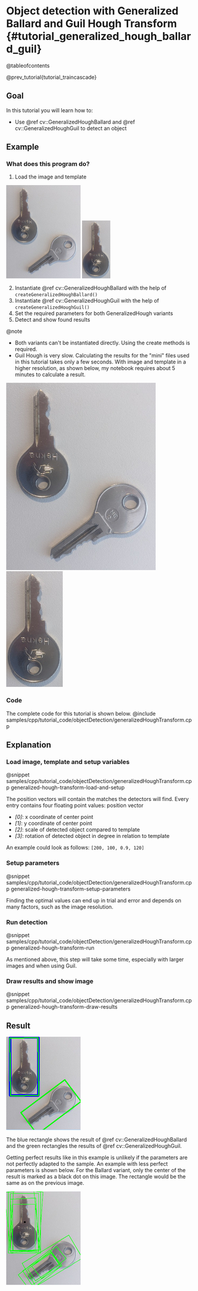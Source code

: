 Object detection with Generalized Ballard and Guil Hough Transform {#tutorial_generalized_hough_ballard_guil}
==================================================================

@tableofcontents

@prev_tutorial{tutorial_traincascade}

Goal
----

In this tutorial you will learn how to:

- Use @ref cv::GeneralizedHoughBallard and @ref cv::GeneralizedHoughGuil to detect an object

Example
-------

### What does this program do?

1. Load the image and template

![image](images/generalized_hough_mini_image.jpg)
![template](images/generalized_hough_mini_template.jpg)

2. Instantiate @ref cv::GeneralizedHoughBallard with the help of `createGeneralizedHoughBallard()`
3. Instantiate @ref cv::GeneralizedHoughGuil with the help of `createGeneralizedHoughGuil()`
4. Set the required parameters for both GeneralizedHough variants
5. Detect and show found results

@note
- Both variants can't be instantiated directly. Using the create methods is required.
- Guil Hough is very slow. Calculating the results for the "mini" files used in this tutorial
  takes only a few seconds. With image and template in a higher resolution, as shown below,
  my notebook requires about 5 minutes to calculate a result.

![image](images/generalized_hough_image.jpg)
![template](images/generalized_hough_template.jpg)

### Code

The complete code for this tutorial is shown below.
@include samples/cpp/tutorial_code/objectDetection/generalizedHoughTransform.cpp

Explanation
-----------

### Load image, template and setup variables

@snippet samples/cpp/tutorial_code/objectDetection/generalizedHoughTransform.cpp generalized-hough-transform-load-and-setup

The position vectors will contain the matches the detectors will find.
Every entry contains four floating point values:
position vector

- *[0]*: x coordinate of center point
- *[1]*: y coordinate of center point
- *[2]*: scale of detected object compared to template
- *[3]*: rotation of detected object in degree in relation to template

An example could look as follows: `[200, 100, 0.9, 120]`

### Setup parameters

@snippet samples/cpp/tutorial_code/objectDetection/generalizedHoughTransform.cpp generalized-hough-transform-setup-parameters

Finding the optimal values can end up in trial and error and depends on many factors, such as the image resolution.

### Run detection

@snippet samples/cpp/tutorial_code/objectDetection/generalizedHoughTransform.cpp generalized-hough-transform-run

As mentioned above, this step will take some time, especially with larger images and when using Guil.

### Draw results and show image

@snippet samples/cpp/tutorial_code/objectDetection/generalizedHoughTransform.cpp generalized-hough-transform-draw-results

Result
------

![result image](images/generalized_hough_result_img.jpg)

The blue rectangle shows the result of @ref cv::GeneralizedHoughBallard and the green rectangles the results of @ref
cv::GeneralizedHoughGuil.

Getting perfect results like in this example is unlikely if the parameters are not perfectly adapted to the sample.
An example with less perfect parameters is shown below.
For the Ballard variant, only the center of the result is marked as a black dot on this image. The rectangle would be
the same as on the previous image.

![less perfect result](images/generalized_hough_less_perfect_result_img.jpg)
